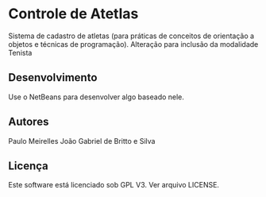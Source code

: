 Controle de Atetlas
===================

Sistema de cadastro de atletas (para práticas de conceitos de orientação a
objetos e técnicas de programação).
Alteração para inclusão da modalidade Tenista

Desenvolvimento
---------------

Use o NetBeans para desenvolver algo baseado nele.


Autores
------

Paulo Meirelles
João Gabriel de Britto e Silva

Licença
-------

Este software está licenciado sob GPL V3. Ver arquivo LICENSE.



